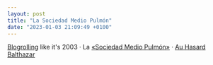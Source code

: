 ```yaml
---
layout: post
title: "La Sociedad Medio Pulmón"
date: "2023-01-03 21:09:49 +0100"
---
```


[Blogrolling](/blogroll) like it's 2003 · La [«Sociedad Medio Pulmón»](/books/la-montana-magica) · [Au Hasard Balthazar](https://letterboxd.com/javier/film/au-hasard-balthazar)
